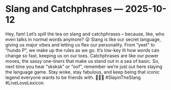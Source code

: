 # Slang and Catchphrases — 2025-10-12

Hey, fam! Let’s spill the tea on slang and catchphrases – because, like, who even talks in normal words anymore? 😜 Slang is like our secret language, giving us major vibes and letting us flex our personality. From “yeet” to “hundo P”, we make up the rules as we go. It’s low-key lit how words can change so fast, keeping us on our toes. Catchphrases are like our power moves, the sassy one-liners that make us stand out in a sea of basic. So, next time you hear “sksksk” or “oof”, remember we’re just out here slaying the language game. Stay woke, stay fabulous, and keep being that iconic legend everyone wants to be friends with. 💁‍♀️✨ #SlayinTheSlang #LiveLoveLexicon